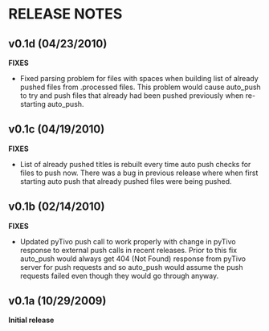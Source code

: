 # RELEASE NOTES #

## v0.1d (04/23/2010) ##

**FIXES**
  * Fixed parsing problem for files with spaces when building list of already pushed files from .processed files. This problem would cause auto\_push to try and push files that already had been pushed previously when re-starting auto\_push.

## v0.1c (04/19/2010) ##

**FIXES**
  * List of already pushed titles is rebuilt every time auto push checks for files to push now. There was a bug in previous release where when first starting auto push that already pushed files were being pushed.

## v0.1b (02/14/2010) ##

**FIXES**
  * Updated pyTivo push call to work properly with change in pyTivo response to external push calls in recent releases. Prior to this fix auto\_push would always get 404 (Not Found) response from pyTivo server for push requests and so auto\_push would assume the push requests failed even though they would go through anyway.

## v0.1a (10/29/2009) ##

**Initial release**